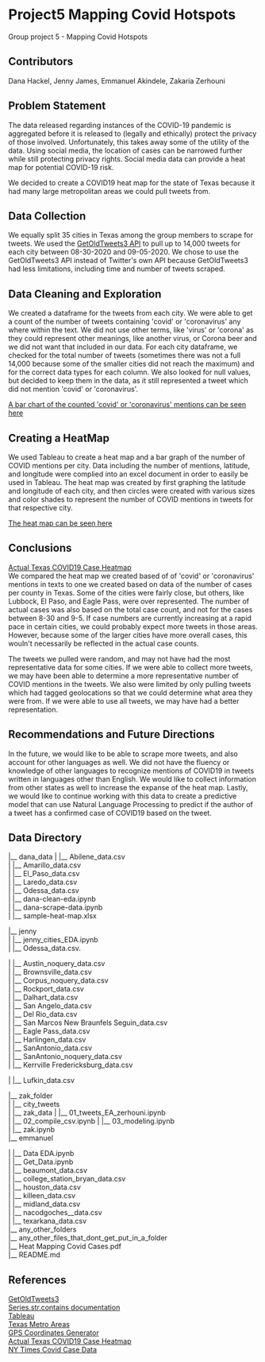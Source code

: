 # Project5 Mapping Covid Hotspots
Group project 5 - Mapping Covid Hotspots

 ## Contributors
Dana Hackel, Jenny James, Emmanuel Akindele, Zakaria Zerhouni

 ## Problem Statement
The data released regarding instances of the COVID-19 pandemic is aggregated before it is released to (legally and ethically) protect the privacy of those involved. Unfortunately, this takes away some of the utility of the data. Using social media, the location of cases can be narrowed further while still protecting privacy rights. Social media data can provide a heat map for potential COVID-19 risk.

We decided to create a COVID19 heat map for the state of Texas because it had many large metropolitan areas we could pull tweets from.

 ## Data Collection
We equally split 35 cities in Texas among the group members to scrape for tweets. We used the [GetOldTweets3 API](https://github.com/Mottl/GetOldTweets3) to pull up to 14,000 tweets for each city between 08-30-2020 and 09-05-2020. We chose to use the GetOldTweets3 API instead of Twitter's own API because GetOldTweets3 had less limitations, including time and number of tweets scraped.

 ## Data Cleaning and Exploration

We created a dataframe for the tweets from each city. We were able to get a count of the number of tweets containing 'covid' or 'coronavirus' any where within the text. We did not use other terms, like 'virus' or 'corona' as they could represent other meanings, like another virus, or Corona beer and we did not want that included in our data. For each city dataframe, we checked for the total number of tweets (sometimes there was not a full 14,000 because some of the smaller cities did not reach the maximum) and for the correct data types for each column. We also looked for null values, but decided to keep them in the data, as it still represented a tweet which did not mention 'covid' or 'coronavirus'.

[A bar chart of the counted 'covid' or 'coronavirus' mentions can be seen here](https://public.tableau.com/profile/dana.hackel#!/vizhome/covid_bar_chart_final/Sheet3?publish=yes)

 ## Creating a HeatMap
We used Tableau to create a heat map and a bar graph of the number of COVID mentions per city. Data including the number of mentions, latitude, and longitude were complied into an excel document in order to easily be used in Tableau. The heat map was created by first graphing the latitude and longitude of each city, and then circles were created with various sizes and color shades to represent the number of COVID mentions in tweets for that respective city.

[The heat map can be seen here](https://public.tableau.com/profile/dana.hackel#!/vizhome/covid_heat_map_final/Sheet2?publish=yes)
 ## Conclusions
[Actual Texas COVID19 Case Heatmap](https://public.tableau.com/profile/emmanuel.akindele#!/vizhome/TexasCovid/Sheet2?publish=yes
)  
We compared the heat map we created based of of 'covid' or 'coronavirus' mentions in texts to one we created based on data of the number of cases per county in Texas. Some of the cities were fairly close, but others, like Lubbock, El Paso, and Eagle Pass, were over represented. The number of actual cases was also based on the total case count, and not for the cases between 8-30 and 9-5. If case numbers are currently increasing at a  rapid pace in certain cities, we could probably expect more tweets in those areas. However, because some of the larger cities have more overall cases, this wouln't necessarily be reflected in the actual case counts.

The tweets we pulled were random, and may not have had the most representative data for some cities. If we were able to collect more tweets, we may have been able to determine a more representative number of COVID mentions in the tweets. We also were limited by only pulling tweets which had tagged geolocations so that we could determine what area they were from. If we were able to use all tweets, we may have had a better representation.

 ## Recommendations and Future Directions
In the future, we would like to be able to scrape more tweets, and also account for other languages as well. We did not have the fluency or knowledge of other languages to recognize mentions of COVID19 in tweets written in languages other than English. We would like to collect information from other states as well to increase the expanse of the heat map. Lastly, we would like to continue working with this data to create a predictive model that can use Natural Language Processing to predict if the author of a tweet has a confirmed case of COVID19 based on the tweet.

 ## Data Directory
|__ dana_data
| |__ Abilene_data.csv  
| |__ Amarillo_data.csv  
| |__ El_Paso_data.csv  
| |__ Laredo_data.csv  
| |__ Odessa_data.csv  
| |__ dana-clean-eda.ipynb  
| |__ dana-scrape-data.ipynb  
| |__ sample-heat-map.xlsx  
  
|__ jenny  
| |__ jenny_cities_EDA.ipynb  
| |__ Odessa_data.csv. 

| |__ Austin_noquery_data.csv   
| |__ Brownsville_data.csv  
| |__ Corpus_noquery_data.csv  
| |__ Rockport_data.csv  
| |__ Dalhart_data.csv	  
| |__ San Angelo_data.csv  
| |__ Del Rio_data.csv  
| |__ San Marcos New Braunfels Seguin_data.csv  
| |__ Eagle Pass_data.csv  
| |__ Harlingen_data.csv  
| |__ SanAntonio_data.csv  
| |__ SanAntonio_noquery_data.csv  
| |__ Kerrville Fredericksburg_data.csv 
  
| |__ Lufkin_data.csv

|__ zak_folder  
| |__ city_tweets  
| |__ zak_data
| |__ 01_tweets_EA_zerhouni.ipynb  
| |__ 02_compile_csv.ipynb 
| |__ 03_modeling.ipynb  
| |__ zak.ipynb  
|__ emmanuel

| |__ Data EDA.ipynb  
| |__ Get_Data.ipynb  
| |__ beaumont_data.csv  
| |__ college_station_bryan_data.csv  
| |__ houston_data.csv    
| |__ killeen_data.csv  
| |__ midland_data.csv  
| |__ nacodgoches__data.csv  
| |__ texarkana_data.csv  
|__ any_other_folders  
|__ any_other_files_that_dont_get_put_in_a_folder  
|__ Heat Mapping Covid Cases.pdf  
|__ README.md  

 ## References

[GetOldTweets3](https://github.com/Mottl/GetOldTweets3)  
[Series.str.contains documentation](https://pandas.pydata.org/pandas-docs/stable/reference/api/pandas.Series.str.contains.html#pandas.Series.str.contains)  
[Tableau](https://public.tableau.com)  
[Texas Metro Areas](https://en.wikipedia.org/wiki/List_of_Texas_metropolitan_areas)  
[GPS Coordinates Generator](https://www.gps-coordinates.net/)  
[Actual Texas COVID19 Case Heatmap](https://public.tableau.com/profile/emmanuel.akindele#!/vizhome/TexasCovid/Sheet2?publish=yes
)  
[NY Times Covid Case Data](https://github.com/nytimes/covid-19-data )
